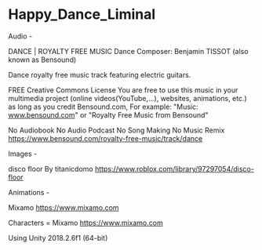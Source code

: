 # Happy_Dance_Liminal

Audio - 

DANCE | ROYALTY FREE MUSIC
Dance
Composer: Benjamin TISSOT (also known as Bensound)

Dance royalty free music track featuring electric guitars.

FREE Creative Commons License
You are free to use this music in your multimedia project (online videos(YouTube,...), websites, animations, etc.) 
as long as you credit Bensound.com, For example: "Music: www.bensound.com" or "Royalty Free Music from Bensound"

No Audiobook
No Audio Podcast
No Song Making
No Music Remix
https://www.bensound.com/royalty-free-music/track/dance


Images -
 
disco floor
By titanicdomo
https://www.roblox.com/library/97297054/disco-floor


Animations - 

Mixamo
https://www.mixamo.com

Characters = 
Mixamo
https://www.mixamo.com

Using Unity 2018.2.6f1 (64-bit)

